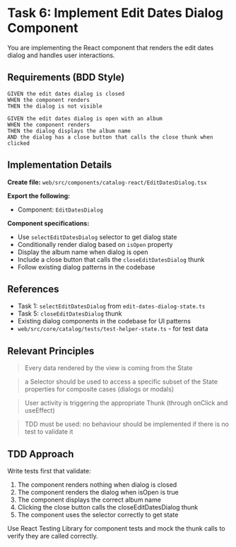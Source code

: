 # Task 6: Implement Edit Dates Dialog Component

You are implementing the React component that renders the edit dates dialog and handles user interactions.

## Requirements (BDD Style)

```
GIVEN the edit dates dialog is closed
WHEN the component renders
THEN the dialog is not visible

GIVEN the edit dates dialog is open with an album
WHEN the component renders
THEN the dialog displays the album name
AND the dialog has a close button that calls the close thunk when clicked
```

## Implementation Details

**Create file:** `web/src/components/catalog-react/EditDatesDialog.tsx`

**Export the following:**
- Component: `EditDatesDialog`

**Component specifications:**
- Use `selectEditDatesDialog` selector to get dialog state
- Conditionally render dialog based on `isOpen` property
- Display the album name when dialog is open
- Include a close button that calls the `closeEditDatesDialog` thunk
- Follow existing dialog patterns in the codebase

## References

- Task 1: `selectEditDatesDialog` from `edit-dates-dialog-state.ts`
- Task 5: `closeEditDatesDialog` thunk
- Existing dialog components in the codebase for UI patterns
- `web/src/core/catalog/tests/test-helper-state.ts` - for test data

## Relevant Principles

> Every data rendered by the view is coming from the State

> a Selector should be used to access a specific subset of the State properties for composite cases (dialogs or modals)

> User activity is triggering the appropriate Thunk (through onClick and useEffect)

> TDD must be used: no behaviour should be implemented if there is no test to validate it

## TDD Approach

Write tests first that validate:
1. The component renders nothing when dialog is closed
2. The component renders the dialog when isOpen is true
3. The component displays the correct album name
4. Clicking the close button calls the closeEditDatesDialog thunk
5. The component uses the selector correctly to get state

Use React Testing Library for component tests and mock the thunk calls to verify they are called correctly.
